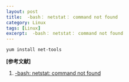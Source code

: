 ```yaml
---
layout: post
title:  -bash： netstat： command not found
category: Linux
tags: [Linux]
excerpt:  -bash： netstat： command not found
---
```

	
	yum install net-tools

**[参考文献]**

1. [-bash: netstat: command not found](https://blog.csdn.net/slovyz/article/details/50386240")



